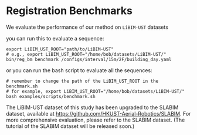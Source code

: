 # Registration Benchmarks
We evaluate the performance of our method on ```LiBIM-UST``` datasets

[//]: # (+ Please update the YAML file by replacing the dataset_root variable with YOUR_PATH.)

[//]: # (  Run the following command to the evaluate a sequence of the dataset)

you can run this to evaluate a sequence:
```angular2html
export LiBIM_UST_ROOT="path/to/LiBIM-UST"
# e.g., export LiBIM_UST_ROOT="/home/bob/datasets/LiBIM-UST/"
bin/reg_bm benchmark /configs/interval/15m/2F/building_day.yaml
```
or you can run the bash script to evaluate all the sequences:
```angular2html
# remember to change the path of the LiBIM_UST_ROOT in the benchmark.sh
# for example, export LiBIM_UST_ROOT="/home/bob/datasets/LiBIM-UST/"
bash examples/scripts/benchmark.sh 
```

The LiBIM-UST dataset of this study has been upgraded to
the SLABIM dataset, available at https://github.com/HKUST-Aerial-Robotics/SLABIM. For more comprehensive evaluation, please refer to the SLABIM dataset. (The tutorial of the SLABIM dataset will be released soon.)